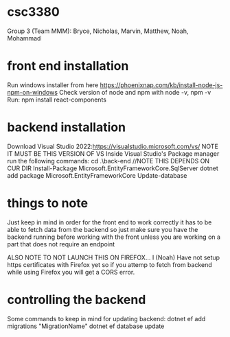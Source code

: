 # csc3380
Group 3 (Team MMM): Bryce, Nicholas, Marvin, Matthew, Noah, Mohammad

# front end installation
Run windows installer from here https://phoenixnap.com/kb/install-node-js-npm-on-windows
Check version of node and npm with node -v, npm -v
Run: npm install react-components

# backend installation
Download Visual Studio 2022:https://visualstudio.microsoft.com/vs/ NOTE IT MUST BE THIS VERSION OF VS
Inside Visual Studio's Package manager run the following commands:
    cd .\back-end //NOTE THIS DEPENDS ON CUR DIR
    Install-Package Microsoft.EntityFrameworkCore.SqlServer
    dotnet add package Microsoft.EntityFrameworkCore
    Update-database 
    
# things to note
Just keep in mind in order for the front end to work correctly 
it has to be able to fetch data from the backend so just make
sure you have the backend running before working with the front
unless you are working on a part that does not require an endpoint

ALSO NOTE TO NOT LAUNCH THIS ON FIREFOX... I (Noah) Have not setup
https certificates with Firefox yet so if you attemp to fetch from 
backend while using Firefox you will get a CORS error.

# controlling the backend
Some commands to keep in mind for updating backend:
	dotnet ef add migrations "MigrationName"
	dotnet ef database update
	